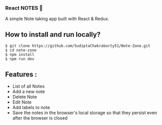 ### React NOTES <span role="img" aria-label="memo">📝</span>

A simple Note taking app built with React & Redux.


## How to install and run locally?

```
$ git clone https://github.com/SudiptaChakraborty51/Note-Zone.git
$ cd note-zone
$ npm install
$ npm run dev
```

## **Features :**

- List of all Notes 
- Add a new note
- Delete Note
- Edit Note
- Add labels to note
- Save the notes in the browser's local storage so that they persist even after the browser is closed